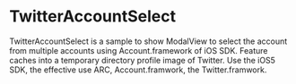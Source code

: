 TwitterAccountSelect
====================

TwitterAccountSelect is a sample to show ModalView to select the account from multiple accounts using Account.framework of iOS SDK. Feature caches into a temporary directory profile image of Twitter. Use the iOS5 SDK, the effective use ARC, Account.framwork, the Twitter.framwork. 
